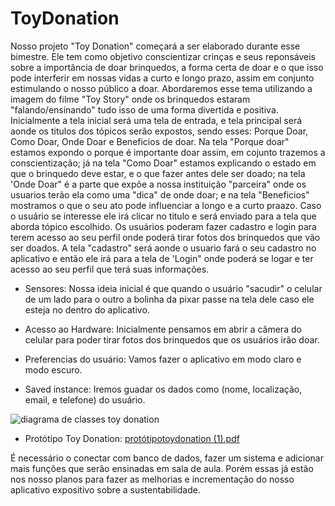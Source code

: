 # ToyDonation

Nosso projeto "Toy Donation" começará a ser elaborado durante esse bimestre. Ele tem como objetivo conscientizar crinças e seus reponsáveis sobre a importância de doar brinquedos, a forma certa de doar e o que isso pode interferir em nossas vidas a curto e longo prazo, assim em conjunto estimulando o nosso público a doar. Abordaremos esse tema utilizando a imagem do filme "Toy Story" onde os brinquedos estaram "falando/ensinando" tudo isso de uma forma divertida e positiva. 
	Inicialmente a tela inicial será uma tela de entrada, e tela principal será aonde os titulos dos tópicos serão expostos, sendo esses: Porque Doar, Como Doar, Onde Doar e Beneficios de doar. Na tela "Porque doar" estamos expondo o porque é importante doar assim, em cojunto trazemos a conscientização; já na tela "Como Doar" estamos explicando o estado em que o brinquedo deve estar, e o que fazer antes dele ser doado; na tela 'Onde Doar" é a parte que expõe a nossa instituição "parceira" onde os usuarios terão ela como uma "dica" de onde doar; e na tela "Beneficios" mostramos o que o seu ato pode influenciar a longo e a curto praazo.   Caso o usuário se interesse ele irá clicar no titulo e será enviado para a tela que aborda tópico escolhido. Os  usuários poderam fazer cadastro e login para terem acesso ao seu perfil onde poderá tirar fotos dos brinquedos que vão ser doados. A tela "cadastro" será aonde o usuario fará o seu cadastro no aplicativo e então ele irá para a tela de 'Login" onde poderá se logar e ter acesso ao seu perfil que terá suas informações.

 - Sensores: Nossa ideia inicial é que quando o usuário "sacudir" o celular de um lado para o outro a bolinha da pixar passe na tela dele caso ele esteja no dentro do aplicativo.

 - Acesso ao Hardware: Inicialmente pensamos em abrir a câmera do celular para poder tirar fotos dos brinquedos que os usuários irão doar.

 - Preferencias do usuário: Vamos fazer o aplicativo em modo claro e modo escuro. 

 - Saved instance: Iremos guadar os dados como (nome, localização, email, e telefone) do usuário.


![diagrama de classes toy donation](https://github.com/FlaviaAMorgado/ToyDonation/assets/127445372/9b41077c-7045-4782-a2fb-5113d44502e9)

 - Protótipo Toy Donation:
 [protótipotoydonation (1).pdf](https://github.com/FlaviaAMorgado/ToyDonation/files/12317801/prototipotoydonation.1.pdf)


É necessário o conectar com banco de dados, fazer um sistema e adicionar mais funções que serão ensinadas em sala de aula. Porém essas já estão nos nosso planos para fazer as melhorias e incrementação do nosso aplicativo expositivo sobre a sustentabilidade.

